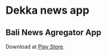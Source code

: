 # Dekka news app

## Bali News Agregator App

Download at [Play Store](https://play.google.com/store/apps/details?id=net.ngide.dekka23).